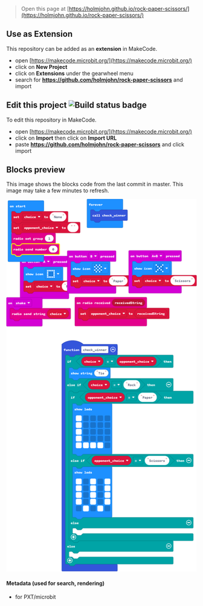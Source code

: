 
> Open this page at [https://holmjohn.github.io/rock-paper-scissors/](https://holmjohn.github.io/rock-paper-scissors/)

## Use as Extension

This repository can be added as an **extension** in MakeCode.

* open [https://makecode.microbit.org/](https://makecode.microbit.org/)
* click on **New Project**
* click on **Extensions** under the gearwheel menu
* search for **https://github.com/holmjohn/rock-paper-scissors** and import

## Edit this project ![Build status badge](https://github.com/holmjohn/rock-paper-scissors/workflows/MakeCode/badge.svg)

To edit this repository in MakeCode.

* open [https://makecode.microbit.org/](https://makecode.microbit.org/)
* click on **Import** then click on **Import URL**
* paste **https://github.com/holmjohn/rock-paper-scissors** and click import

## Blocks preview

This image shows the blocks code from the last commit in master.
This image may take a few minutes to refresh.

![A rendered view of the blocks](https://github.com/holmjohn/rock-paper-scissors/raw/master/.github/makecode/blocks.png)

#### Metadata (used for search, rendering)

* for PXT/microbit
<script src="https://makecode.com/gh-pages-embed.js"></script><script>makeCodeRender("{{ site.makecode.home_url }}", "{{ site.github.owner_name }}/{{ site.github.repository_name }}");</script>
